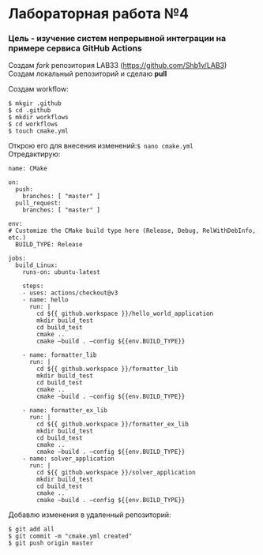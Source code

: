 # Лабораторная работа №4

### Цель - изучениe систем непрерывной интеграции на примере сервиса GitHub Actions

Создам *fork* репозитория LAB33 (https://github.com/Shb1v/LAB3)<br />
Создам локальный репозиторий и сделаю **pull**<br />

Создам workflow:
```
$ mkgir .github
$ cd .github
$ mkdir workflows 
$ cd workflows
$ touch cmake.yml
```
Открою его для внесения изменений:```$ nano cmake.yml```<br />
Отредактирую:
```
name: CMake

on:
  push:
    branches: [ "master" ]
  pull_request:
    branches: [ "master" ]

env:
# Customize the CMake build type here (Release, Debug, RelWithDebInfo, etc.)
  BUILD_TYPE: Release

jobs:
  build_Linux:
    runs-on: ubuntu-latest

    steps:
    - uses: actions/checkout@v3
    - name: hello
      run: |
        cd ${{ github.workspace }}/hello_world_application
        mkdir build_test
        cd build_test
        cmake ..
        cmake —build . —config ${{env.BUILD_TYPE}}

    - name: formatter_lib
      run: |
        cd ${{ github.workspace }}/formatter_lib
        mkdir build_test
        cd build_test
        cmake ..
        cmake —build . —config ${{env.BUILD_TYPE}}

    - name: formatter_ex_lib
      run: |
        cd ${{ github.workspace }}/formatter_ex_lib
        mkdir build_test
        cd build_test
        cmake ..
        cmake —build . —config ${{env.BUILD_TYPE}}
    - name: solver_application
      run: |
        cd ${{ github.workspace }}/solver_application
        mkdir build_test
        cd build_test
        cmake ..
        cmake —build . —config ${{env.BUILD_TYPE}}
```

Добавлю изменения в удаленный репозиторий:<br />
```
$ git add all
$ git commit -m "cmake.yml created"
$ git push origin master
```
